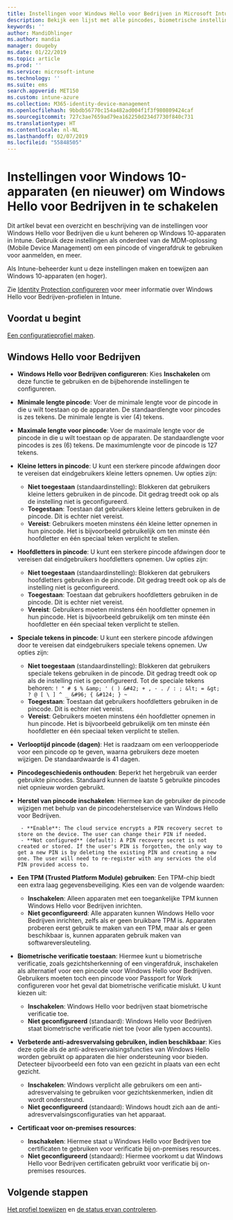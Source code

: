 ```yaml
---
title: Instellingen voor Windows Hello voor Bedrijven in Microsoft Intune - Azure | Microsoft Docs
description: Bekijk een lijst met alle pincodes, biometrische instellingen, en instellingen voor anti-adresvervalsing in een Identity Protection-profiel om Windows Hello voor Bedrijven te gebruiken op Windows 10-apparaten in Microsoft Intune.
keywords: ''
author: MandiOhlinger
ms.author: mandia
manager: dougeby
ms.date: 01/22/2019
ms.topic: article
ms.prod: ''
ms.service: microsoft-intune
ms.technology: ''
ms.suite: ems
search.appverid: MET150
ms.custom: intune-azure
ms.collection: M365-identity-device-management
ms.openlocfilehash: 9bbdb56770c154a482ad004f1f3f980809424caf
ms.sourcegitcommit: 727c3ae7659ad79ea162250d234d7730f840c731
ms.translationtype: HT
ms.contentlocale: nl-NL
ms.lasthandoff: 02/07/2019
ms.locfileid: "55848505"
---
```

# <a name="windows-10-and-newer-device-settings-to-enable-windows-hello-for-business-in-intune"></a>Instellingen voor Windows 10-apparaten (en nieuwer) om Windows Hello voor Bedrijven in te schakelen

Dit artikel bevat een overzicht en beschrijving van de instellingen voor Windows Hello voor Bedrijven die u kunt beheren op Windows 10-apparaten in Intune. Gebruik deze instellingen als onderdeel van de MDM-oplossing (Mobile Device Management) om een pincode of vingerafdruk te gebruiken voor aanmelden, en meer.

Als Intune-beheerder kunt u deze instellingen maken en toewijzen aan Windows 10-apparaten (en hoger).

Zie [Identity Protection configureren](identity-protection-configure.md) voor meer informatie over Windows Hello voor Bedrijven-profielen in Intune.

## <a name="before-you-begin"></a>Voordat u begint

[Een configuratieprofiel maken](identity-protection-configure.md#create-the-device-profile).

## <a name="windows-hello-for-business"></a>Windows Hello voor Bedrijven

- **Windows Hello voor Bedrijven configureren**: Kies **Inschakelen** om deze functie te gebruiken en de bijbehorende instellingen te configureren.
- **Minimale lengte pincode**: Voer de minimale lengte voor de pincode in die u wilt toestaan op de apparaten. De standaardlengte voor pincodes is zes tekens. De minimale lengte is vier (4) tekens.
- **Maximale lengte voor pincode**: Voer de maximale lengte voor de pincode in die u wilt toestaan op de apparaten. De standaardlengte voor pincodes is zes (6) tekens. De maximumlengte voor de pincode is 127 tekens.  
- **Kleine letters in pincode**: U kunt een sterkere pincode afdwingen door te vereisen dat eindgebruikers kleine letters opnemen. Uw opties zijn:

  - **Niet toegestaan** (standaardinstelling): Blokkeren dat gebruikers kleine letters gebruiken in de pincode. Dit gedrag treedt ook op als de instelling niet is geconfigureerd.
  - **Toegestaan**: Toestaan dat gebruikers kleine letters gebruiken in de pincode. Dit is echter niet vereist.
  - **Vereist**: Gebruikers moeten minstens één kleine letter opnemen in hun pincode. Het is bijvoorbeeld gebruikelijk om ten minste één hoofdletter en één speciaal teken verplicht te stellen.

- **Hoofdletters in pincode**: U kunt een sterkere pincode afdwingen door te vereisen dat eindgebruikers hoofdletters opnemen. Uw opties zijn:

  - **Niet toegestaan** (standaardinstelling): Blokkeren dat gebruikers hoofdletters gebruiken in de pincode. Dit gedrag treedt ook op als de instelling niet is geconfigureerd.
  - **Toegestaan**: Toestaan dat gebruikers hoofdletters gebruiken in de pincode. Dit is echter niet vereist.
  - **Vereist**: Gebruikers moeten minstens één hoofdletter opnemen in hun pincode. Het is bijvoorbeeld gebruikelijk om ten minste één hoofdletter en één speciaal teken verplicht te stellen.

- **Speciale tekens in pincode**: U kunt een sterkere pincode afdwingen door te vereisen dat eindgebruikers speciale tekens opnemen. Uw opties zijn:

  - **Niet toegestaan** (standaardinstelling): Blokkeren dat gebruikers speciale tekens gebruiken in de pincode. Dit gedrag treedt ook op als de instelling niet is geconfigureerd.
    Tot de speciale tekens behoren: `! " # $ % &amp; ' ( ) &#42; + , - . / : ; &lt; = &gt; ? @ [ \ ] ^ _ &#96; { &#124; } ~`
  - **Toegestaan**: Toestaan dat gebruikers hoofdletters gebruiken in de pincode. Dit is echter niet vereist.
  - **Vereist**: Gebruikers moeten minstens één hoofdletter opnemen in hun pincode. Het is bijvoorbeeld gebruikelijk om ten minste één hoofdletter en één speciaal teken verplicht te stellen.

- **Verlooptijd pincode (dagen)**: Het is raadzaam om een verloopperiode voor een pincode op te geven, waarna gebruikers deze moeten wijzigen. De standaardwaarde is 41 dagen.

- **Pincodegeschiedenis onthouden**: Beperkt het hergebruik van eerder gebruikte pincodes. Standaard kunnen de laatste 5 gebruikte pincodes niet opnieuw worden gebruikt.  
- **Herstel van pincode inschakelen**: Hiermee kan de gebruiker de pincode wijzigen met behulp van de pincodeherstelservice van Windows Hello voor Bedrijven.

       - **Enable**: The cloud service encrypts a PIN recovery secret to store on the device. The user can change their PIN if needed.  
       - **Not configured** (default): A PIN recovery secret is not created or stored. If the user's PIN is forgotten, the only way to get a new PIN is by deleting the existing PIN and creating a new one. The user will need to re-register with any services the old PIN provided access to.  

- **Een TPM (Trusted Platform Module) gebruiken**: Een TPM-chip biedt een extra laag gegevensbeveiliging. Kies een van de volgende waarden:  
  - **Inschakelen**: Alleen apparaten met een toegankelijke TPM kunnen Windows Hello voor Bedrijven inrichten.
  - **Niet geconfigureerd**: Alle apparaten kunnen Windows Hello voor Bedrijven inrichten, zelfs als er geen bruikbare TPM is. Apparaten proberen eerst gebruik te maken van een TPM, maar als er geen beschikbaar is, kunnen apparaten gebruik maken van softwareversleuteling.  

- **Biometrische verificatie toestaan**: Hiermee kunt u biometrische verificatie, zoals gezichtsherkenning of een vingerafdruk, inschakelen als alternatief voor een pincode voor Windows Hello voor Bedrijven. Gebruikers moeten toch een pincode voor Passport for Work configureren voor het geval dat biometrische verificatie mislukt. U kunt kiezen uit:

  - **Inschakelen**: Windows Hello voor bedrijven staat biometrische verificatie toe.
  - **Niet geconfigureerd** (standaard): Windows Hello voor Bedrijven staat biometrische verificatie niet toe (voor alle typen accounts).

- **Verbeterde anti-adresvervalsing gebruiken, indien beschikbaar**: Kies deze optie als de anti-adresvervalsingsfuncties van Windows Hello worden gebruikt op apparaten die hier ondersteuning voor bieden. Detecteer bijvoorbeeld een foto van een gezicht in plaats van een echt gezicht.

  - **Inschakelen**: Windows verplicht alle gebruikers om een anti-adresvervalsing te gebruiken voor gezichtskenmerken, indien dit wordt ondersteund.  
  - **Niet geconfigureerd** (standaard): Windows houdt zich aan de anti-adresvervalsingsconfiguraties van het apparaat.

- **Certificaat voor on-premises resources**: 

  - **Inschakelen**: Hiermee staat u Windows Hello voor Bedrijven toe certificaten te gebruiken voor verificatie bij on-premises resources.
  - **Niet geconfigureerd** (standaard): Hiermee voorkomt u dat Windows Hello voor Bedrijven certificaten gebruikt voor verificatie bij on-premises resources.  

## <a name="next-steps"></a>Volgende stappen

[Het profiel toewijzen](device-profile-assign.md) en [de status ervan controleren](device-profile-monitor.md).
